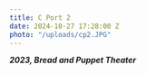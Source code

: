 ```yaml
---
title: C Port 2
date: 2024-10-27 17:28:00 Z
photo: "/uploads/cp2.JPG"
---
```


***2023, Bread and Puppet Theater***